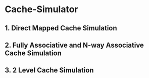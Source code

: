# Cache-Simulator

## 1. Direct Mapped Cache Simulation
## 2. Fully Associative and N-way Associative Cache Simulation
## 3. 2 Level Cache Simulation
